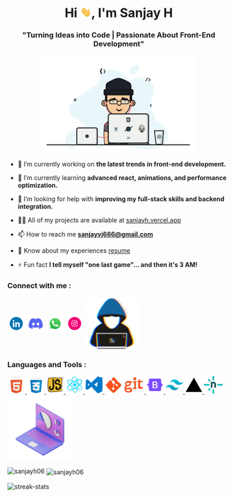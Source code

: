 <h1 align="center">Hi <img src="./gifs/wave.gif" width="25px">, I'm Sanjay H</h1>
<h3 align="center">"Turning Ideas into Code | Passionate About Front-End Development"</h3>

<div align="center">
<img src="./gifs/user4.gif" width="350">
</div>

- 🔭 I’m currently working on **the latest trends in front-end development.**

- 🌱 I’m currently learning **advanced react, animations, and performance optimization.**

- 🤝 I’m looking for help with **improving my full-stack skills and backend integration.**

- 👨‍💻 All of my projects are available at [sanjayh.vercel.app](https://sanjayh.vercel.app/)

- 📫 How to reach me **sanjayvj666@gmail.com**

- 📄 Know about my experiences [resume](https://github.com/sanjayh06/sanjayh06/raw/main/gifs/SanjayH_Resume.pdf)

- ⚡ Fun fact **I tell myself "one last game"… and then it's 3 AM!**

<h3 align="left">Connect with me :</h3>
<p align="left">
<a href="https://www.linkedin.com/in/sanjayh06" target="blank"><img align="center" src="./gifs/linkedin.gif" alt="sanjay_vj7" height="40" width="40" /></a>
<a href="https://twitter.com/sanjay_vj7" target="blank"><img align="center" src="./gifs/discord.gif" alt="sanjay_vj7" height="40" width="40" /></a>
<a href="https://wa.link/3oknj0" target="blank"><img align="center" src="./gifs/whatsapp.gif" alt="sanjay_vj7" height="40" width="40" /></a>
<a href="https://www.instagram.com/sanjay.vijay.587" target="blank"><img align="center" src="./gifs/insta.gif" alt="sanjay_vj7" height="40" width="40" /></a>
<img align="center" src="./gifs/user2.gif" alt="sanjay_vj7" height="120" width="120" /></a>
</p>

<h3 align="left">Languages and Tools :</h3>
<p align="left"> <a href="https://developer.mozilla.org/en-US/docs/Web/HTML" target="_blank" rel="noreferrer"> <img src="./gifs/html.gif" alt="html" width="40" height="40"/> </a> <a href="https://developer.mozilla.org/en-US/docs/Web/CSS" target="_blank" rel="noreferrer"> <img src="./gifs/css.gif" alt="css" width="40" height="40"/> </a> <a href="https://developer.mozilla.org/en-US/docs/Web/JavaScript" target="_blank" rel="noreferrer"> <img src="./gifs/js.gif" alt="js" width="40" height="40"/> </a> <a href="https://react.dev/" target="_blank" rel="noreferrer"> <img src="./gifs/react.gif" alt="react" width="40" height="40"/> </a> <a href="https://code.visualstudio.com/" target="_blank" rel="noreferrer"> <img src="./gifs/vscode.gif" alt="vscode" width="40" height="40"/> </a> <a href="https://git-scm.com/" target="_blank" rel="noreferrer"> <img src="./gifs/git.gif" alt="git" width="90" height="40"/> </a> <a href="https://getbootstrap.com/" target="_blank" rel="noreferrer"> <img src="./gifs/bootstrap.png" alt="bootstrap" width="40" height="40"/> </a> <a href="https://tailwindcss.com/" target="_blank" rel="noreferrer"> <img src="./gifs/tailwind-css.png" alt="tailwind" width="40" height="40"/> </a> <a href="https://vercel.com/home" target="_blank" rel="noreferrer"> <img src="./gifs/vercel.png" alt="vercel" width="40" height="40"/> </a> <a href="https://www.netlify.com/" target="_blank" rel="noreferrer"> <img src="./gifs/netlify.png" alt="netlify" width="42" height="40"/> </a> <img align="center" src="./gifs/skills.gif" height="150" width="150"> </p> 

<p><img align="left" src="https://github-readme-stats.vercel.app/api/top-langs?username=sanjayh06&show_icons=true&locale=en&layout=compact&theme=prussian" alt="sanjayh06" /></p>

<p>&nbsp;<img align="center" src="https://github-readme-stats.vercel.app/api?username=sanjayh06&show_icons=true&locale=en&theme=prussian" alt="sanjayh06" /></p>

<p><img align="center" src="https://github-readme-streak-stats.herokuapp.com/?user=sanjayh06&theme=prussian" alt="streak-stats" /></p>
